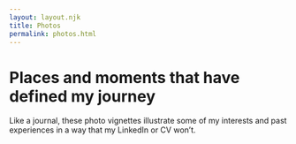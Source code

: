 ```yaml
---
layout: layout.njk
title: Photos
permalink: photos.html
---
```

# Places and moments that have defined my journey

Like a journal, these photo vignettes illustrate some of my interests and past experiences in a way that my LinkedIn or CV won’t.